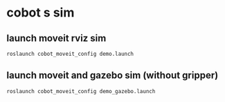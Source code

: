 # cobot s sim 

## launch moveit rviz sim

``` bash
roslaunch cobot_moveit_config demo.launch
```
## launch moveit and gazebo sim (without gripper)

``` bash
roslaunch cobot_moveit_config demo_gazebo.launch
```
